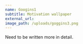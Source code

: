 ```yaml
---
name: Googins1
subtitle: Motivation wallpaper
external_url:
image_path: /uploads/goggins3.png
---
```


Need to be written more in detail.